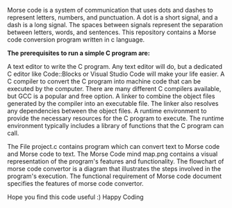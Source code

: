Morse code is a system of communication that uses dots and dashes to represent letters, numbers, and punctuation.
A dot is a short signal, and a dash is a long signal.
The spaces between signals represent the separation between letters, words, and sentences.
This repository contains a Morse code conversion program written in c language.

**The prerequisites to run a simple C program are:**

A text editor to write the C program. Any text editor will do, but a dedicated C editor like Code::Blocks or Visual Studio Code will make your life easier.
A C compiler to convert the C program into machine code that can be executed by the computer. There are many different C compilers available, but GCC is a popular and free option.
A linker to combine the object files generated by the compiler into an executable file. The linker also resolves any dependencies between the object files.
A runtime environment to provide the necessary resources for the C program to execute. The runtime environment typically includes a library of functions that the C program can call.

The File project.c contains program which can convert text to Morse code and Morse code to text.
The Morse Code mind map.png contains a visual representation of the program's features and functionality.
The flowchart of morse code convertor is a diagram that illustrates the steps involved in the program's execution.
The functional requirement of Morse code document specifies the features of morse code convertor. 


Hope you find this code useful :) Happy Coding
